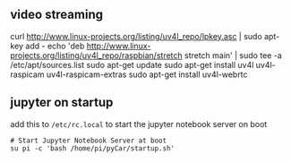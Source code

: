 
## video streaming

curl http://www.linux-projects.org/listing/uv4l_repo/lpkey.asc | sudo apt-key add -
echo 'deb http://www.linux-projects.org/listing/uv4l_repo/raspbian/stretch stretch main' | sudo tee -a /etc/apt/sources.list
sudo apt-get update 
sudo apt-get install uv4l uv4l-raspicam uv4l-raspicam-extras
sudo apt-get install uv4l-webrtc

## jupyter on startup

add this to `/etc/rc.local` to start the jupyter notebook server on boot
```
# Start Jupyter Notebook Server at boot
su pi -c 'bash /home/pi/pyCar/startup.sh'
```
